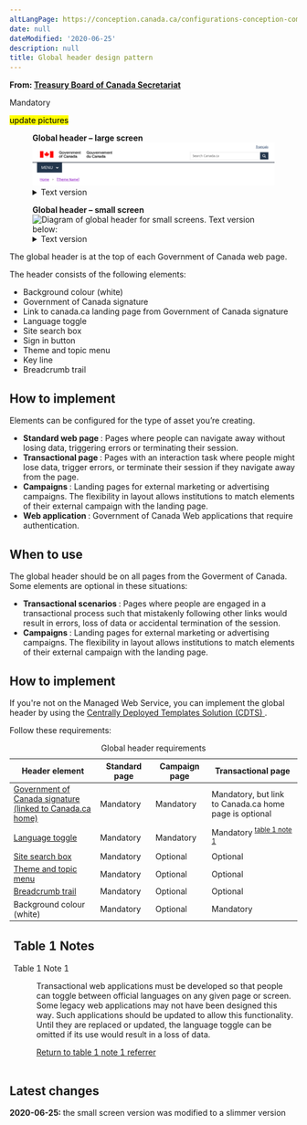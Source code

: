 ```yaml
---
altLangPage: https://conception.canada.ca/configurations-conception-communes/en-tete-general.html
date: null
dateModified: '2020-06-25'
description: null
title: Global header design pattern
---
```



<div>
 <p class="gc-byline">
  <strong>
   From:
   <a href="https://www.canada.ca/en/treasury-board-secretariat.html">
    Treasury Board of Canada Secretariat
   </a>
  </strong>
 </p>
 <p>
  <span class="label label-danger">
   Mandatory
  </span>
 </p>
 <mark>
  update pictures
 </mark>
 <div class="pattern-demo">
  <figure class="mrgn-bttm-lg">
   <figcaption>
    <b>
     Global header – large screen
    </b>
   </figcaption>
   <img alt="Diagram of global header for large screens. Text version below:" class="img-responsive" src="../images/header-en.png"/>
   <details>
    <summary class="wb-toggle" data-toggle='{"print":"on"}'>
     Text version
    </summary>
    <p>
     The global header has the Government of Canada signature in the top left. Under the signature is the theme and topic menu, and under the menu is the breadcrumb trail. The language toggle link is at the rop right. Under the language toggle is the site search box.
    </p>
   </details>
  </figure>
 </div>
 <div class="pattern-demo">
  <figure class="mrgn-bttm-lg">
   <figcaption>
    <b>
     Global header – small screen
    </b>
   </figcaption>
   <img alt="Diagram of global header for small screens. Text version below:" class="img-responsive" src="../images/header_small_en.png"/>
   <details>
    <summary class="wb-toggle" data-toggle='{"print":"on"}'>
     Text version
    </summary>
    <p>
     The global header has the Government of Canada signature in the top left.  The language toggle link is at the rop right. Under the signature and the language toggle is the site search box. Under the search box is the theme and topic menu. Under the theme and topic menu is the breadcrumb trail.
    </p>
   </details>
  </figure>
  <p>
   The global header is at the top of each Government of Canada web page.
  </p>
  <p>
   The header consists of the following elements:
  </p>
  <ul>
   <li>
    Background colour (white)
   </li>
   <li>
    Government of Canada signature
   </li>
   <li>
    Link to canada.ca landing page from Government of Canada signature
   </li>
   <li>
    Language toggle
   </li>
   <li>
    Site search box
   </li>
   <li>
    Sign in button
   </li>
   <li>
    Theme and topic menu
   </li>
   <li>
    Key line
   </li>
   <li>
    Breadcrumb trail
   </li>
  </ul>
 </div>
 <h2>
  How to implement
 </h2>
 <p>
  Elements can be configured for the type of asset you’re creating.
 </p>
 <ul>
  <li>
   <b>
    Standard web page
   </b>
   : Pages where people can navigate away without losing data, triggering errors or terminating their
						session.
  </li>
  <li>
   <b>
    Transactional page
   </b>
   : Pages with an interaction task where people might lose data, trigger errors, or terminate their
						session if they navigate away from the page.
  </li>
  <li>
   <b>
    Campaigns
   </b>
   : Landing pages for external marketing or advertising campaigns. The flexibility in layout allows institutions
						to match elements of their external campaign with the landing page.
  </li>
  <li>
   <b>
    Web application
   </b>
   : Government of Canada Web applications that require authentication.
  </li>
 </ul>
 <h2 id="when">
  When to use
 </h2>
 <p>
  The global header should be on all pages from the Goverment of Canada. Some elements are optional in these situations:
 </p>
 <ul>
  <li>
   <strong>
    Transactional scenarios
   </strong>
   : Pages where people are engaged in a transactional process such that mistakenly following other links  would result in errors, loss of data or accidental termination of the session.
  </li>
  <li>
   <strong>
    Campaigns
   </strong>
   : Landing pages for external marketing or advertising campaigns. The flexibility in layout allows institutions to match elements of their external campaign with the landing page.
  </li>
 </ul>
 <h2 id="how">
  How to implement
 </h2>
 <p>
  If you're not on the Managed Web Service, you can implement the global header by using the
  <a href="https://cenw-wscoe.github.io/sgdc-cdts/docs/index-en.html">
   Centrally Deployed Templates Solution (CDTS)
  </a>
  .
 </p>
 <p>
  Follow these requirements:
 </p>
 <table class="table table-bordered table-condensed">
  <caption>
   Global header requirements
  </caption>
  <thead>
   <tr class="active">
    <th scope="col">
     Header element
    </th>
    <th scope="col">
     Standard page
    </th>
    <th scope="col">
     Campaign page
    </th>
    <th scope="col">
     Transactional page
    </th>
   </tr>
  </thead>
  <tbody>
   <tr>
    <td>
     <a href="https://design.canada.ca/common-design-patterns/signature.html">
      Government of Canada signature (linked to Canada.ca home)
     </a>
    </td>
    <td>
     Mandatory
    </td>
    <td>
     Mandatory
    </td>
    <td>
     Mandatory, but link to Canada.ca home page is optional
    </td>
   </tr>
   <tr>
    <td>
     <a href="https://design.canada.ca/common-design-patterns/language-toggle.html">
      Language toggle
     </a>
    </td>
    <td>
     Mandatory
    </td>
    <td>
     Mandatory
    </td>
    <td>
     Mandatory
     <sup id="table1-fn1-rf">
      <a class="fn-lnk" href="#table1-fn1">
       <span class="wb-inv">
        table 1 note
       </span>
       1
      </a>
     </sup>
    </td>
   </tr>
   <tr>
    <td>
     <a href="https://design.canada.ca/common-design-patterns/search-box.html">
      Site search box
     </a>
    </td>
    <td>
     Mandatory
    </td>
    <td>
     Optional
    </td>
    <td>
     Optional
    </td>
   </tr>
   <tr>
    <td>
     <a href="https://design.canada.ca/common-design-patterns/site-menu.html">
      Theme and topic menu
     </a>
    </td>
    <td>
     Mandatory
    </td>
    <td>
     Optional
    </td>
    <td>
     Optional
    </td>
   </tr>
   <tr>
    <td>
     <a href="https://design.canada.ca/common-design-patterns/breadcrumb-trail.html">
      Breadcrumb trail
     </a>
    </td>
    <td>
     Mandatory
    </td>
    <td>
     Optional
    </td>
    <td>
     Optional
    </td>
   </tr>
   <tr>
    <td>
     Background colour (white)
    </td>
    <td>
     Mandatory
    </td>
    <td>
     Optional
    </td>
    <td>
     Mandatory
    </td>
   </tr>
  </tbody>
  <tfoot>
   <tr>
    <td class="wb-fnote" colspan="4">
     <h2 class="wb-inv" id="table1-fn">
      Table 1 Notes
     </h2>
     <dl>
      <dt>
       Table 1 Note 1
      </dt>
      <dd id="table1-fn1">
       <p>
        Transactional web applications must be developed so that people can toggle between official languages on any given page or screen. Some legacy web applications may not have been designed this way. Such applications should be updated to allow this functionality. Until they are replaced or updated, the language toggle can be omitted if its use would result in a loss of data.
       </p>
       <p class="fn-rtn">
        <a href="#table1-fn1-rf">
         <span class="wb-inv">
          Return to table 1 note
         </span>
         1
         <span class="wb-inv">
          referrer
         </span>
        </a>
       </p>
      </dd>
     </dl>
    </td>
   </tr>
  </tfoot>
 </table>
 <h2 id="changes">
  Latest changes
 </h2>
 <p>
  <strong>
   2020-06-25:
  </strong>
  the small screen version was modified to a slimmer version
 </p>
</div>





